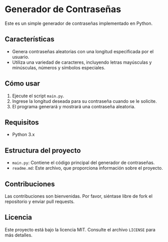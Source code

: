 # Generador de Contraseñas

Este es un simple generador de contraseñas implementado en Python.

## Características

- Genera contraseñas aleatorias con una longitud especificada por el usuario.
- Utiliza una variedad de caracteres, incluyendo letras mayúsculas y minúsculas, números y símbolos especiales.

## Cómo usar

1. Ejecute el script `main.py`.
2. Ingrese la longitud deseada para su contraseña cuando se le solicite.
3. El programa generará y mostrará una contraseña aleatoria.

## Requisitos

- Python 3.x

## Estructura del proyecto

- `main.py`: Contiene el código principal del generador de contraseñas.
- `readme.md`: Este archivo, que proporciona información sobre el proyecto.

## Contribuciones

Las contribuciones son bienvenidas. Por favor, siéntase libre de fork el repositorio y enviar pull requests.

## Licencia

Este proyecto está bajo la licencia MIT. Consulte el archivo `LICENSE` para más detalles.
